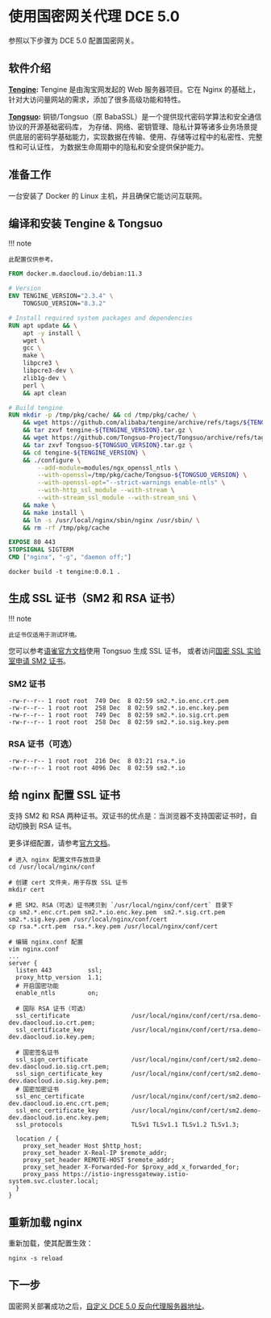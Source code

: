 # 使用国密网关代理 DCE 5.0

参照以下步骤为 DCE 5.0 配置国密网关。

## 软件介绍

**[Tengine](https://github.com/alibaba/tengine):** Tengine 是由淘宝网发起的 Web 服务器项目。它在 Nginx 的基础上，
针对大访问量网站的需求，添加了很多高级功能和特性。

**[Tongsuo](https://github.com/Tongsuo-Project/Tongsuo):** 铜锁/Tongsuo（原 BabaSSL）是一个提供现代密码学算法和安全通信协议的开源基础密码库，
为存储、网络、密钥管理、隐私计算等诸多业务场景提供底层的密码学基础能力，实现数据在传输、使用、存储等过程中的私密性、完整性和可认证性，
为数据生命周期中的隐私和安全提供保护能力。

## 准备工作

一台安装了 Docker 的 Linux 主机，并且确保它能访问互联网。

## 编译和安装 Tengine & Tongsuo

!!! note

    此配置仅供参考。

```Dockerfile
FROM docker.m.daocloud.io/debian:11.3

# Version
ENV TENGINE_VERSION="2.3.4" \
    TONGSUO_VERSION="8.3.2"

# Install required system packages and dependencies
RUN apt update && \
    apt -y install \
    wget \
    gcc \
    make \
    libpcre3 \
    libpcre3-dev \
    zlib1g-dev \
    perl \
    && apt clean

# Build tengine
RUN mkdir -p /tmp/pkg/cache/ && cd /tmp/pkg/cache/ \
    && wget https://github.com/alibaba/tengine/archive/refs/tags/${TENGINE_VERSION}.tar.gz -O tengine-${TENGINE_VERSION}.tar.gz \
    && tar zxvf tengine-${TENGINE_VERSION}.tar.gz \
    && wget https://github.com/Tongsuo-Project/Tongsuo/archive/refs/tags/${TONGSUO_VERSION}.tar.gz -O Tongsuo-${TONGSUO_VERSION}.tar.gz \
    && tar zxvf Tongsuo-${TONGSUO_VERSION}.tar.gz \
    && cd tengine-${TENGINE_VERSION} \
    && ./configure \
        --add-module=modules/ngx_openssl_ntls \
        --with-openssl=/tmp/pkg/cache/Tongsuo-${TONGSUO_VERSION} \
        --with-openssl-opt="--strict-warnings enable-ntls" \
        --with-http_ssl_module --with-stream \
        --with-stream_ssl_module --with-stream_sni \
    && make \
    && make install \
    && ln -s /usr/local/nginx/sbin/nginx /usr/sbin/ \
    && rm -rf /tmp/pkg/cache

EXPOSE 80 443
STOPSIGNAL SIGTERM
CMD ["nginx", "-g", "daemon off;"]
```

```shell
docker build -t tengine:0.0.1 .
```

## 生成 SSL 证书（SM2 和 RSA 证书）

!!! note

    此证书仅适用于测试环境。

您可以参考[语雀官方文档](https://www.yuque.com/tsdoc/ts/xuxk18ckbtpgvfdi)使用 Tongsuo 生成 SSL 证书，
或者访问[国密 SSL 实验室申请 SM2 证书](https://www.gmssl.cn/gmssl/index.jsp?go=CA)。

### SM2 证书

```shell
-rw-r--r-- 1 root root  749 Dec  8 02:59 sm2.*.io.enc.crt.pem
-rw-r--r-- 1 root root  258 Dec  8 02:59 sm2.*.io.enc.key.pem
-rw-r--r-- 1 root root  749 Dec  8 02:59 sm2.*.io.sig.crt.pem
-rw-r--r-- 1 root root  258 Dec  8 02:59 sm2.*.io.sig.key.pem
```

### RSA 证书（可选）

```shell
-rw-r--r-- 1 root root  216 Dec  8 03:21 rsa.*.io
-rw-r--r-- 1 root root 4096 Dec  8 02:59 sm2.*.io
```

## 给 nginx 配置 SSL 证书

支持 SM2 和 RSA 两种证书。双证书的优点是：当浏览器不支持国密证书时，自动切换到 RSA 证书。

更多详细配置，请参考[官方文档](https://www.yuque.com/tsdoc/ts/eziua1)。

```shell
# 进入 nginx 配置文件存放目录
cd /usr/local/nginx/conf

# 创建 cert 文件夹，用于存放 SSL 证书
mkdir cert

# 把 SM2、RSA（可选）证书拷贝到 `/usr/local/nginx/conf/cert` 目录下
cp sm2.*.enc.crt.pem sm2.*.io.enc.key.pem  sm2.*.sig.crt.pem  sm2.*.sig.key.pem /usr/local/nginx/conf/cert
cp rsa.*.crt.pem  rsa.*.key.pem /usr/local/nginx/conf/cert

# 编辑 nginx.conf 配置
vim nginx.conf
...
server {
  listen 443          ssl;
  proxy_http_version  1.1;
  # 开启国密功能
  enable_ntls         on;

  # 国际 RSA 证书（可选）
  ssl_certificate                 /usr/local/nginx/conf/cert/rsa.demo-dev.daocloud.io.crt.pem;
  ssl_certificate_key             /usr/local/nginx/conf/cert/rsa.demo-dev.daocloud.io.key.pem;

  # 国密签名证书
  ssl_sign_certificate            /usr/local/nginx/conf/cert/sm2.demo-dev.daocloud.io.sig.crt.pem;
  ssl_sign_certificate_key        /usr/local/nginx/conf/cert/sm2.demo-dev.daocloud.io.sig.key.pem;
  # 国密加密证书
  ssl_enc_certificate             /usr/local/nginx/conf/cert/sm2.demo-dev.daocloud.io.enc.crt.pem;
  ssl_enc_certificate_key         /usr/local/nginx/conf/cert/sm2.demo-dev.daocloud.io.enc.key.pem;
  ssl_protocols                   TLSv1 TLSv1.1 TLSv1.2 TLSv1.3;

  location / {
    proxy_set_header Host $http_host;
    proxy_set_header X-Real-IP $remote_addr;
    proxy_set_header REMOTE-HOST $remote_addr;
    proxy_set_header X-Forwarded-For $proxy_add_x_forwarded_for;
    proxy_pass https://istio-ingressgateway.istio-system.svc.cluster.local;
  }
}
```

## 重新加载 nginx

重新加载，使其配置生效：

```shell
nginx -s reload
```

## 下一步

国密网关部署成功之后，[自定义 DCE 5.0 反向代理服务器地址](reverse-proxy.md)。
